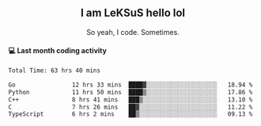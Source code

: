 <h2 align="center">I am LeKSuS hello lol</h2>
<p align="center">So yeah, I code. Sometimes.</p>

#### :computer: Last month coding activity
<!--START_SECTION:waka-->

```txt
Total Time: 63 hrs 40 mins

Go                12 hrs 33 mins  ████▓░░░░░░░░░░░░░░░░░░░░   18.94 %
Python            11 hrs 50 mins  ████▒░░░░░░░░░░░░░░░░░░░░   17.86 %
C++               8 hrs 41 mins   ███▒░░░░░░░░░░░░░░░░░░░░░   13.10 %
C                 7 hrs 26 mins   ██▓░░░░░░░░░░░░░░░░░░░░░░   11.22 %
TypeScript        6 hrs 2 mins    ██▒░░░░░░░░░░░░░░░░░░░░░░   09.13 %
```

<!--END_SECTION:waka-->
